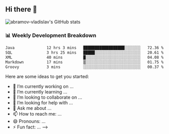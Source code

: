 ## Hi there 👋
![abramov-vladislav's GitHub stats](https://github-readme-stats.vercel.app/api?username=abramov-vladislav&theme=dark&show_icons=true)

### 📊 Weekly Development Breakdown

<!--START_SECTION:waka-->

```txt
Java              12 hrs 3 mins   ██████████████████░░░░░░░   72.36 %
SQL               3 hrs 25 mins   █████░░░░░░░░░░░░░░░░░░░░   20.61 %
XML               40 mins         █░░░░░░░░░░░░░░░░░░░░░░░░   04.08 %
Markdown          17 mins         ▒░░░░░░░░░░░░░░░░░░░░░░░░   01.75 %
Groovy            3 mins          ░░░░░░░░░░░░░░░░░░░░░░░░░   00.37 %
```

<!--END_SECTION:waka-->


Here are some ideas to get you started:

- 🔭 I’m currently working on ...
- 🌱 I’m currently learning ...
- 👯 I’m looking to collaborate on ...
- 🤔 I’m looking for help with ...
- 💬 Ask me about ...
- 📫 How to reach me: ...
- 😄 Pronouns: ...
- ⚡ Fun fact: ...
-->
